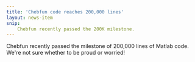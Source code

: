 ```yaml
---
title: 'Chebfun code reaches 200,000 lines'
layout: news-item
snip:
    Chebfun recently passed the 200K milestone.
---
```


Chebfun recently passed the milestone of
200,000 lines of Matlab code.  We're not sure whether
to be proud or worried!
